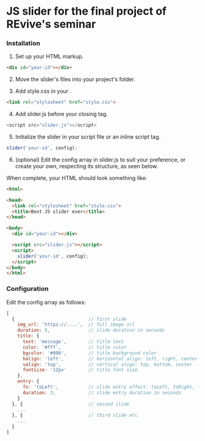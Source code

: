 # JS slider for the final project of REvive's seminar

### Installation

1. Set up your HTML markup.

```html
<div id="your-id"></div>
```

2. Move the slider's files into your project's folder.

3. Add style.css in your <head>.
  
```html
<link rel="stylesheet" href="style.css">
```

4. Add slider.js before your closing <body> tag.
  
```javascript
<script src="slider.js"></script>
```

5. Initialize the slider in your script file or an inline script tag.

```javascript
slider('your-id', config);
```

6. (optional) Edit the config array in slider.js to suit your preference, or create your own, respecting its structure, as seen below.

When complete, your HTML should look something like:

```html
<html>

<head>
  <link rel="stylesheet" href="style.css">
  <title>Best JS slider ever</title>
</head>

<body>
  <div id="your-id"></div>

  <script src="slider.js"></script>
  <script>
    slider('your-id', config);
  </script>
</body>
</html>
```

### Configuration

Edit the config array as follows:

```javascript
[ 
  {                           // first slide
    img_url: 'https://....',  // full image url
    duration: 5,              // slide duration in seconds
    title: {
      text: 'message',        // title text
      color: '#fff',          // title color
      bgcolor: '#000',        // title background color
      halign: 'left',         // horizontal align: left, right, center
      valign: 'top',          // vertical align: top, bottom, center
      fontsize: '12px'        // title font size
    },
    entry: {
      fx: 'toLeft',           // slide entry effect: toLeft, toRight, toTop, toBottom, fadeIn
      duration: 3,            // slide entry duration in seconds
    }
  }, {                        // second slide
    ...
  }, {                        // third slide etc.
    ...
  }
]
```
